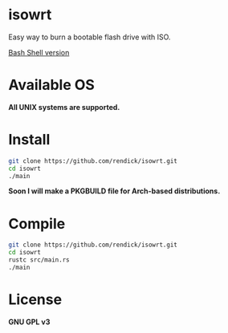 # isowrt

Easy way to burn a bootable flash drive with ISO.

[Bash Shell version](https://github.com/rendick/isowrt)

# Available OS

**All UNIX systems are supported.**

# Install

```bash
git clone https://github.com/rendick/isowrt.git
cd isowrt
./main
```

**Soon I will make a PKGBUILD file for Arch-based distributions.**

# Compile 

```bash
git clone https://github.com/rendick/isowrt.git
cd isowrt
rustc src/main.rs
./main
```

# License

**GNU GPL v3**

